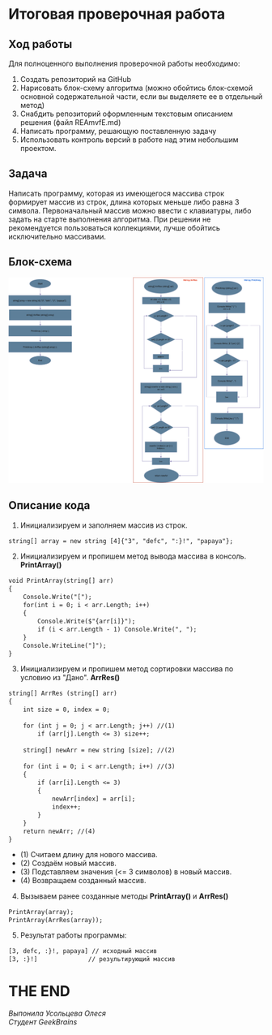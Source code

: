 # Итоговая проверочная работа

## Ход работы
Для полноценного выполнения проверочной работы необходимо: 
1. Создать репозиторий на GitHub
2. Нарисовать блок-схему алгоритма (можно обойтись блок-схемой основной содержательной части, если вы выделяете ее в отдельный метод)
3. Снабдить репозиторий оформленным текстовым описанием решения (файл REAmvfE.md)
4. Написать программу, решающую поставленную задачу
5. Использовать контроль версий в работе над этим небольшим проектом.

## Задача

Написать программу, которая из имеющегося массива строк формирует массив из строк, длина которых меньше либо равна З символа. Первоначальный массив можно ввести с клавиатуры, либо задать на старте выполнения алгоритма. При решении не рекомендуется пользоваться коллекциями, лучше обойтись исключительно массивами.

## Блок-схема 

![блок-схема](block-scheme.png)

## Описание кода
1. Инициализируем и заполняем массив из строк.
```
string[] array = new string [4]{"3", "defc", ":}!", "papaya"};
```
2. Инициализируем и пропишем метод вывода массива в консоль.
**PrintArray()**
```
void PrintArray(string[] arr)
{
    Console.Write("[");
    for(int i = 0; i < arr.Length; i++)
    {
        Console.Write($"{arr[i]}");
        if (i < arr.Length - 1) Console.Write(", ");
    }
    Console.WriteLine("]");
}
```
3. Инициализируем и пропишем метод сортировки массива по условию из "Дано".
**ArrRes()**
```
string[] ArrRes (string[] arr)
{
    int size = 0, index = 0; 

    for (int j = 0; j < arr.Length; j++) //(1)
        if (arr[j].Length <= 3) size++;

    string[] newArr = new string [size]; //(2)

    for (int i = 0; i < arr.Length; i++) //(3)
    {
        if (arr[i].Length <= 3)
        {
            newArr[index] = arr[i];
            index++;
        }
    }
    return newArr; //(4)
}
```
- (1) Считаем длину для нового массива.
- (2) Создаём новый массив.
- (3) Подставляем значения (<= 3 символов) в новый массив.
- (4) Возвращаем созданный массив.

4. Вызываем ранее созданные методы
**PrintArray()** и **ArrRes()**
```
PrintArray(array);
PrintArray(ArrRes(array));
```
5. Результат работы программы:
```
[3, defc, :}!, papaya] // исходный массив
[3, :}!]              // результирующий массив
```

# THE END

_Выпонила Усольцева Олеся </br>Студент GeekBrains_